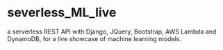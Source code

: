 # severless_ML_live
a serverless REST API with Django, JQuery, Bootstrap, AWS Lambda and DynamoDB, for a live showcase of machine learning models.
